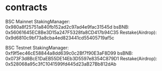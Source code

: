 # contracts

BSC Mainnet
StakingManager: 0x980a8f25751a840fb152ad2c97ad4e9fac31545d
bsBNB: 0x56061645EC8Be3D15a247F5328fa8CD417b94C35
Restake(Airdrop): 0x9d6810c9bf73a8cba4ed823441cd55405719af5c

BSC Testnet
StakingManager: 0xf9f5ec46cE58844a8dd639c0c2Bf7f90E3aF8D99
bsBNB: 0x073F3d8BcE1DaEB55DE14Eb3D5597e8354C879D1
Restake(Airdrop): 0x528068a95c3fC1041599fd445d23aB27Bb812dAb

